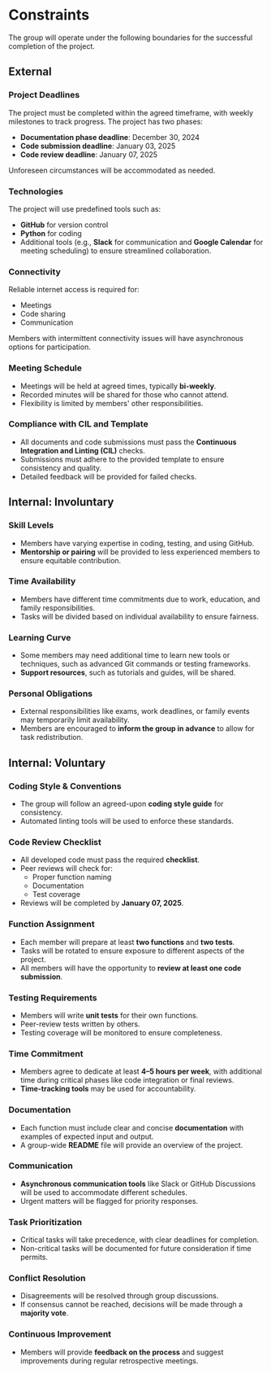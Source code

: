 # Constraints

The group will operate under the following boundaries for the successful completion of the project.

## External

### Project Deadlines

The project must be completed within the agreed timeframe, with weekly milestones to track progress. The project has two phases:

- **Documentation phase deadline**: December 30, 2024
- **Code submission deadline**: January 03, 2025
- **Code review deadline**: January 07, 2025

Unforeseen circumstances will be accommodated as needed.

### Technologies

The project will use predefined tools such as:

- **GitHub** for version control
- **Python** for coding
- Additional tools (e.g., **Slack** for communication and **Google Calendar** for meeting scheduling) to ensure streamlined collaboration.

### Connectivity

Reliable internet access is required for:

- Meetings
- Code sharing
- Communication

Members with intermittent connectivity issues will have asynchronous options for participation.

### Meeting Schedule

- Meetings will be held at agreed times, typically **bi-weekly**.
- Recorded minutes will be shared for those who cannot attend.
- Flexibility is limited by members' other responsibilities.

### Compliance with CIL and Template

- All documents and code submissions must pass the **Continuous Integration and Linting (CIL)** checks.
- Submissions must adhere to the provided template to ensure consistency and quality.
- Detailed feedback will be provided for failed checks.

## Internal: Involuntary

### Skill Levels

- Members have varying expertise in coding, testing, and using GitHub.
- **Mentorship or pairing** will be provided to less experienced members to ensure equitable contribution.

### Time Availability

- Members have different time commitments due to work, education, and family responsibilities.
- Tasks will be divided based on individual availability to ensure fairness.

### Learning Curve

- Some members may need additional time to learn new tools or techniques, such as advanced Git commands or testing frameworks.
- **Support resources**, such as tutorials and guides, will be shared.

### Personal Obligations

- External responsibilities like exams, work deadlines, or family events may temporarily limit availability.
- Members are encouraged to **inform the group in advance** to allow for task redistribution.

## Internal: Voluntary

### Coding Style & Conventions

- The group will follow an agreed-upon **coding style guide** for consistency.
- Automated linting tools will be used to enforce these standards.

### Code Review Checklist

- All developed code must pass the required **checklist**.
- Peer reviews will check for:
  - Proper function naming
  - Documentation
  - Test coverage
- Reviews will be completed by **January 07, 2025**.

### Function Assignment

- Each member will prepare at least **two functions** and **two tests**.
- Tasks will be rotated to ensure exposure to different aspects of the project.
- All members will have the opportunity to **review at least one code submission**.

### Testing Requirements

- Members will write **unit tests** for their own functions.
- Peer-review tests written by others.
- Testing coverage will be monitored to ensure completeness.

### Time Commitment

- Members agree to dedicate at least **4–5 hours per week**, with additional time during critical phases like code integration or final reviews.
- **Time-tracking tools** may be used for accountability.

### Documentation

- Each function must include clear and concise **documentation** with examples of expected input and output.
- A group-wide **README** file will provide an overview of the project.

### Communication

- **Asynchronous communication tools** like Slack or GitHub Discussions will be used to accommodate different schedules.
- Urgent matters will be flagged for priority responses.

### Task Prioritization

- Critical tasks will take precedence, with clear deadlines for completion.
- Non-critical tasks will be documented for future consideration if time permits.

### Conflict Resolution

- Disagreements will be resolved through group discussions.
- If consensus cannot be reached, decisions will be made through a **majority vote**.

### Continuous Improvement

- Members will provide **feedback on the process** and suggest improvements during regular retrospective meetings.
